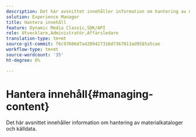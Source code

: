 ```yaml
---
description: Det här avsnittet innehåller information om hantering av materialkataloger och källdata.
solution: Experience Manager
title: Hantera innehåll
feature: Dynamic Media Classic,SDK/API
role: Utvecklare,Administratör,Affärsledare
translation-type: tm+mt
source-git-commit: f6c97606d7a4209427316d7367013ad9585a5cae
workflow-type: tm+mt
source-wordcount: '35'
ht-degree: 0%

---
```



# Hantera innehåll{#managing-content}

Det här avsnittet innehåller information om hantering av materialkataloger och källdata.


